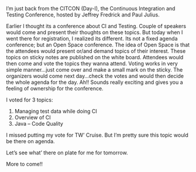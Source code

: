 I’m just back from the CITCON (Day-I), the Continuous Integration and Testing Conference, hosted by Jeffrey Fredrick and Paul Julius.

Earlier I thought its a conference about CI and Testing. Couple of speakers would come and present their thoughts on these topics. But today when I went there for registration, I realized its different. Its not a fixed agenda conference; but an Open Space conference. The idea of Open Space is that the attendees would present or/and demand topics of their interest. These topics on sticky notes are published on the white board. Attendees would then come and vote the topics they wanna attend. Voting works in very simple manner…just come over and make a small mark on the sticky. The organizers would come next day…check the votes and would then decide the whole agenda for the day. Ah!! Sounds really exciting and gives you a feeling of ownership for the conference.

I voted for 3 topics:

1.  Managing test data while doing CI
2.  Overview of CI
3.  Java – Code Quality

I missed putting my vote for TW’ Cruise. But I’m pretty sure this topic would be there on agenda.

Let’s see what’ there on plate for me for tomorrow.

More to come!!
